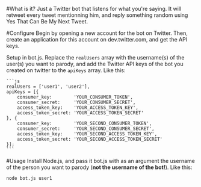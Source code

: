 #What is it?
Just a Twitter bot that listens for what you're saying. It will retweet every tweet mentionning him, and reply something random using Yes That Can Be My Next Tweet.

#Configure
Begin by opening a new account for the bot on Twitter. Then, create an application for this account on dev.twitter.com, and get the API keys.

Setup in bot.js. Replace the `realUsers` array with the username(s) of the user(s) you want to parody, and add the Twitter API keys of the bot you created on twitter to the `apiKeys` array. Like this:

	```js
	realUsers = ['user1', 'user2'],
	apiKeys = [{
		consumer_key:        'YOUR_CONSUMER_TOKEN',
		consumer_secret:     'YOUR_CONSUMER_SECRET',
		access_token_key:    'YOUR_ACCESS_TOKEN_KEY',
		access_token_secret: 'YOUR_ACCESS_TOKEN_SECRET'
	}, {
		consumer_key:        'YOUR_SECOND_CONSUMER_TOKEN',
		consumer_secret:     'YOUR_SECOND_CONSUMER_SECRET',
		access_token_key:    'YOUR_SECOND_ACCESS_TOKEN_KEY',
		access_token_secret: 'YOUR_SECOND_ACCESS_TOKEN_SECRET'
	}];
	```

#Usage
Install Node.js, and pass it bot.js with as an argument the username of the person you want to parody (**not the username of the bot!**). Like this:

	node bot.js user1